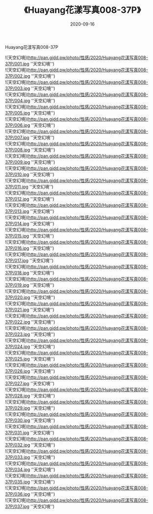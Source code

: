 ﻿---
layout: post
title:  《Huayang花漾写真008-37P》
date:   2020-09-16
img: http://pan.gjdd.pw/photo/性感/2020/Huayang花漾写真008-37P/000.jpg
categories: [美女, 性感, 泳衣]
---

Huayang花漾写真008-37P



![天空幻境](http://pan.gjdd.pw/photo/性感/2020/Huayang花漾写真008-37P/001.jpg ''天空幻境'') <br>
![天空幻境](http://pan.gjdd.pw/photo/性感/2020/Huayang花漾写真008-37P/002.jpg ''天空幻境'') <br>
![天空幻境](http://pan.gjdd.pw/photo/性感/2020/Huayang花漾写真008-37P/003.jpg ''天空幻境'') <br>
![天空幻境](http://pan.gjdd.pw/photo/性感/2020/Huayang花漾写真008-37P/004.jpg ''天空幻境'') <br>
![天空幻境](http://pan.gjdd.pw/photo/性感/2020/Huayang花漾写真008-37P/005.jpg ''天空幻境'') <br>
![天空幻境](http://pan.gjdd.pw/photo/性感/2020/Huayang花漾写真008-37P/006.jpg ''天空幻境'') <br>
![天空幻境](http://pan.gjdd.pw/photo/性感/2020/Huayang花漾写真008-37P/007.jpg ''天空幻境'') <br>
![天空幻境](http://pan.gjdd.pw/photo/性感/2020/Huayang花漾写真008-37P/008.jpg ''天空幻境'') <br>
![天空幻境](http://pan.gjdd.pw/photo/性感/2020/Huayang花漾写真008-37P/009.jpg ''天空幻境'') <br>
![天空幻境](http://pan.gjdd.pw/photo/性感/2020/Huayang花漾写真008-37P/010.jpg ''天空幻境'') <br>
![天空幻境](http://pan.gjdd.pw/photo/性感/2020/Huayang花漾写真008-37P/011.jpg ''天空幻境'') <br>
![天空幻境](http://pan.gjdd.pw/photo/性感/2020/Huayang花漾写真008-37P/012.jpg ''天空幻境'') <br>
![天空幻境](http://pan.gjdd.pw/photo/性感/2020/Huayang花漾写真008-37P/013.jpg ''天空幻境'') <br>
![天空幻境](http://pan.gjdd.pw/photo/性感/2020/Huayang花漾写真008-37P/014.jpg ''天空幻境'') <br>
![天空幻境](http://pan.gjdd.pw/photo/性感/2020/Huayang花漾写真008-37P/015.jpg ''天空幻境'') <br>
![天空幻境](http://pan.gjdd.pw/photo/性感/2020/Huayang花漾写真008-37P/016.jpg ''天空幻境'') <br>
![天空幻境](http://pan.gjdd.pw/photo/性感/2020/Huayang花漾写真008-37P/017.jpg ''天空幻境'') <br>
![天空幻境](http://pan.gjdd.pw/photo/性感/2020/Huayang花漾写真008-37P/018.jpg ''天空幻境'') <br>
![天空幻境](http://pan.gjdd.pw/photo/性感/2020/Huayang花漾写真008-37P/019.jpg ''天空幻境'') <br>
![天空幻境](http://pan.gjdd.pw/photo/性感/2020/Huayang花漾写真008-37P/020.jpg ''天空幻境'') <br>
![天空幻境](http://pan.gjdd.pw/photo/性感/2020/Huayang花漾写真008-37P/021.jpg ''天空幻境'') <br>
![天空幻境](http://pan.gjdd.pw/photo/性感/2020/Huayang花漾写真008-37P/022.jpg ''天空幻境'') <br>
![天空幻境](http://pan.gjdd.pw/photo/性感/2020/Huayang花漾写真008-37P/023.jpg ''天空幻境'') <br>
![天空幻境](http://pan.gjdd.pw/photo/性感/2020/Huayang花漾写真008-37P/024.jpg ''天空幻境'') <br>
![天空幻境](http://pan.gjdd.pw/photo/性感/2020/Huayang花漾写真008-37P/025.jpg ''天空幻境'') <br>
![天空幻境](http://pan.gjdd.pw/photo/性感/2020/Huayang花漾写真008-37P/026.jpg ''天空幻境'') <br>
![天空幻境](http://pan.gjdd.pw/photo/性感/2020/Huayang花漾写真008-37P/027.jpg ''天空幻境'') <br>
![天空幻境](http://pan.gjdd.pw/photo/性感/2020/Huayang花漾写真008-37P/028.jpg ''天空幻境'') <br>
![天空幻境](http://pan.gjdd.pw/photo/性感/2020/Huayang花漾写真008-37P/029.jpg ''天空幻境'') <br>
![天空幻境](http://pan.gjdd.pw/photo/性感/2020/Huayang花漾写真008-37P/030.jpg ''天空幻境'') <br>
![天空幻境](http://pan.gjdd.pw/photo/性感/2020/Huayang花漾写真008-37P/031.jpg ''天空幻境'') <br>
![天空幻境](http://pan.gjdd.pw/photo/性感/2020/Huayang花漾写真008-37P/032.jpg ''天空幻境'') <br>
![天空幻境](http://pan.gjdd.pw/photo/性感/2020/Huayang花漾写真008-37P/033.jpg ''天空幻境'') <br>
![天空幻境](http://pan.gjdd.pw/photo/性感/2020/Huayang花漾写真008-37P/034.jpg ''天空幻境'') <br>
![天空幻境](http://pan.gjdd.pw/photo/性感/2020/Huayang花漾写真008-37P/035.jpg ''天空幻境'') <br>
![天空幻境](http://pan.gjdd.pw/photo/性感/2020/Huayang花漾写真008-37P/036.jpg ''天空幻境'') <br>
![天空幻境](http://pan.gjdd.pw/photo/性感/2020/Huayang花漾写真008-37P/037.jpg ''天空幻境'') <br>